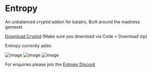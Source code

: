 
# Entropy
An unbalanced cryptid addon for balatro, Built around the madness gameset

[Download Cryptid](https://github.com/SpectralPack/Cryptid/) (Make sure you download via Code > Download zip)

Entropy currently adds:

![image](https://github.com/user-attachments/assets/cfa3a34f-ee83-4736-bec0-31b48f665eda)
![image](https://github.com/user-attachments/assets/e780bc3a-66da-4299-abbc-fa69a4c4607b)
![image](https://github.com/user-attachments/assets/4afd6eae-9c4a-43c0-a1c1-b3ff258a60a1)

For enquiries please join the [Entropy Discord](https://discord.gg/beqqy4Bb7m)
